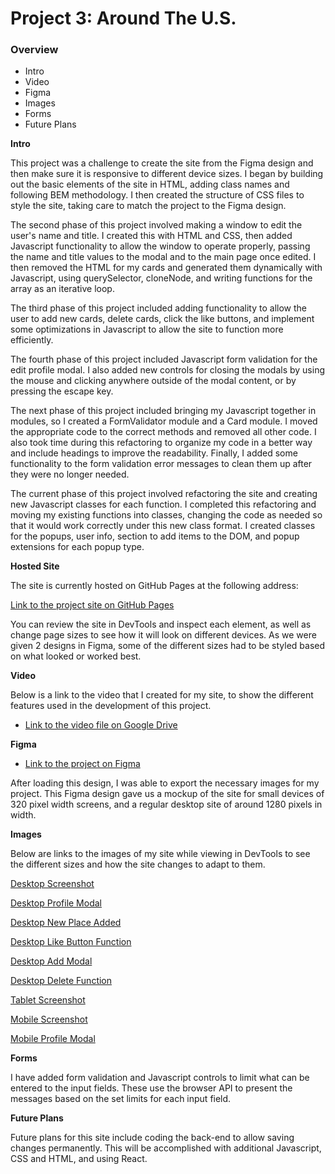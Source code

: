 # Project 3: Around The U.S.

### Overview

- Intro
- Video
- Figma
- Images
- Forms
- Future Plans

**Intro**

This project was a challenge to create the site from the Figma design and then make sure it is responsive to different device sizes. I began by building out the basic elements of the site in HTML, adding class names and following BEM methodology. I then created the structure of CSS files to style the site, taking care to match the project to the Figma design.

The second phase of this project involved making a window to edit the user's name and title. I created this with HTML and CSS, then added Javascript functionality to allow the window to operate properly, passing the name and title values to the modal and to the main page once edited. I then removed the HTML for my cards and generated them dynamically with Javascript, using querySelector, cloneNode, and writing functions for the array as an iterative loop.

The third phase of this project included adding functionality to allow the user to add new cards, delete cards, click the like buttons, and implement some optimizations in Javascript to allow the site to function more efficiently.

The fourth phase of this project included Javascript form validation for the edit profile modal. I also added new controls for closing the modals by using the mouse and clicking anywhere outside of the modal content, or by pressing the escape key.

The next phase of this project included bringing my Javascript together in modules, so I created a FormValidator module and a Card module. I moved the appropriate code to the correct methods and removed all other code. I also took time during this refactoring to organize my code in a better way and include headings to improve the readability. Finally, I added some functionality to the form validation error messages to clean them up after they were no longer needed.

The current phase of this project involved refactoring the site and creating new Javascript classes for each function. I completed this refactoring and moving my existing functions into classes, changing the code as needed so that it would work correctly under this new class format. I created classes for the popups, user info, section to add items to the DOM, and popup extensions for each popup type.

**Hosted Site**

The site is currently hosted on GitHub Pages at the following address:

[Link to the project site on GitHub Pages](https://ironrule.github.io/se_project_aroundtheus/)

You can review the site in DevTools and inspect each element, as well as change page sizes to see how it will look on different devices. As we were given 2 designs in Figma, some of the different sizes had to be styled based on what looked or worked best.

**Video**

Below is a link to the video that I created for my site, to show the different features used in the development of this project.

- [Link to the video file on Google Drive](https://drive.google.com/file/d/140J2Re11dwBGoJUx02srI23KCSusA2Im/view?usp=sharing)

**Figma**

- [Link to the project on Figma](https://www.figma.com/design/E5x6ib3osaUUNwLRRAsTDX/Sprint-9-%E2%80%94-Applied-JavaScript?node-id=1530-2)

After loading this design, I was able to export the necessary images for my project. This Figma design gave us a mockup of the site for small devices of 320 pixel width screens, and a regular desktop site of around 1280 pixels in width.

**Images**

Below are links to the images of my site while viewing in DevTools to see the different sizes and how the site changes to adapt to them.

[Desktop Screenshot](./readme/desktop.png)

[Desktop Profile Modal](./readme/desktopprofile.png)

[Desktop New Place Added](./readme/desktopnewplace.png)

[Desktop Like Button Function](./readme/desktopfavorite.png)

[Desktop Add Modal](./readme/desktopadd.png)

[Desktop Delete Function](./readme/desktopdelete.png)

[Tablet Screenshot](./readme/tablet.png)

[Mobile Screenshot](./readme/mobile.png)

[Mobile Profile Modal](./readme/MobilePopup.png)

**Forms**

I have added form validation and Javascript controls to limit what can be entered to the input fields. These use the browser API to present the messages based on the set limits for each input field.

**Future Plans**

Future plans for this site include coding the back-end to allow saving changes permanently. This will be accomplished with additional Javascript, CSS and HTML, and using React.
